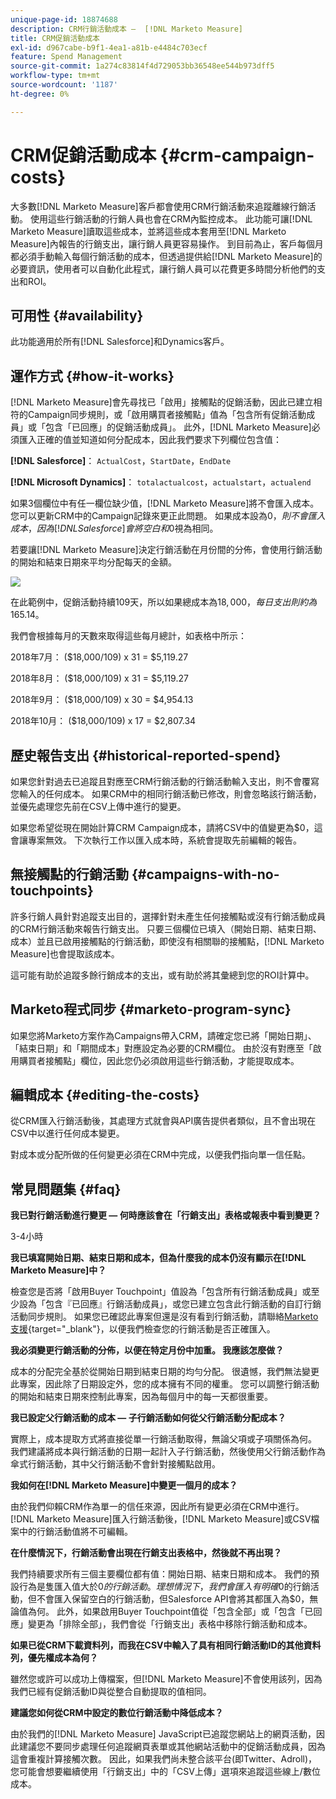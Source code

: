 ```yaml
---
unique-page-id: 18874688
description: CRM行銷活動成本 —  [!DNL Marketo Measure]
title: CRM促銷活動成本
exl-id: d967cabe-b9f1-4ea1-a81b-e4484c703ecf
feature: Spend Management
source-git-commit: 1a274c83814f4d729053bb36548ee544b973dff5
workflow-type: tm+mt
source-wordcount: '1187'
ht-degree: 0%

---
```


# CRM促銷活動成本 {#crm-campaign-costs}

大多數[!DNL Marketo Measure]客戶都會使用CRM行銷活動來追蹤離線行銷活動。 使用這些行銷活動的行銷人員也會在CRM內監控成本。 此功能可讓[!DNL Marketo Measure]讀取這些成本，並將這些成本套用至[!DNL Marketo Measure]內報告的行銷支出，讓行銷人員更容易操作。 到目前為止，客戶每個月都必須手動輸入每個行銷活動的成本，但透過提供給[!DNL Marketo Measure]的必要資訊，使用者可以自動化此程式，讓行銷人員可以花費更多時間分析他們的支出和ROI。

## 可用性 {#availability}

此功能適用於所有[!DNL Salesforce]和Dynamics客戶。

## 運作方式 {#how-it-works}

[!DNL Marketo Measure]會先尋找已「啟用」接觸點的促銷活動，因此已建立相符的Campaign同步規則，或「啟用購買者接觸點」值為「包含所有促銷活動成員」或「包含「已回應」的促銷活動成員」。 此外，[!DNL Marketo Measure]必須匯入正確的值並知道如何分配成本，因此我們要求下列欄位包含值：

**[!DNL Salesforce]**： `ActualCost`，`StartDate`，`EndDate`

**[!DNL Microsoft Dynamics]**： `totalactualcost`，`actualstart`，`actualend`

如果3個欄位中有任一欄位缺少值，[!DNL Marketo Measure]將不會匯入成本。 您可以更新CRM中的Campaign記錄來更正此問題。 如果成本設為$0，則不會匯入成本，因為[!DNL Salesforce]會將空白和$0視為相同。

若要讓[!DNL Marketo Measure]決定行銷活動在月份間的分佈，會使用行銷活動的開始和結束日期來平均分配每天的金額。

![](assets/1.jpg)

在此範例中，促銷活動持續109天，所以如果總成本為$18,000，每日支出則約為$165.14。

我們會根據每月的天數來取得這些每月總計，如表格中所示：

2018年7月： ($18,000/109) x 31 = $5,119.27

2018年8月： ($18,000/109) x 31 = $5,119.27

2018年9月： ($18,000/109) x 30 = $4,954.13

2018年10月： ($18,000/109) x 17 = $2,807.34

## 歷史報告支出 {#historical-reported-spend}

如果您針對過去已追蹤且對應至CRM行銷活動的行銷活動輸入支出，則不會覆寫您輸入的任何成本。 如果CRM中的相同行銷活動已修改，則會忽略該行銷活動，並優先處理您先前在CSV上傳中進行的變更。

如果您希望從現在開始計算CRM Campaign成本，請將CSV中的值變更為$0，這會讓專案無效。 下次執行工作以匯入成本時，系統會提取先前編輯的報告。

## 無接觸點的行銷活動 {#campaigns-with-no-touchpoints}

許多行銷人員針對追蹤支出目的，選擇針對未產生任何接觸點或沒有行銷活動成員的CRM行銷活動來報告行銷支出。 只要三個欄位已填入（開始日期、結束日期、成本）並且已啟用接觸點的行銷活動，即使沒有相關聯的接觸點，[!DNL Marketo Measure]也會提取該成本。

這可能有助於追蹤多餘行銷成本的支出，或有助於將其彙總到您的ROI計算中。

## Marketo程式同步 {#marketo-program-sync}

如果您將Marketo方案作為Campaigns帶入CRM，請確定您已將「開始日期」、「結束日期」和「期間成本」對應設定為必要的CRM欄位。 由於沒有對應至「啟用購買者接觸點」欄位，因此您仍必須啟用這些行銷活動，才能提取成本。

## 編輯成本 {#editing-the-costs}

從CRM匯入行銷活動後，其處理方式就會與API廣告提供者類似，且不會出現在CSV中以進行任何成本變更。

對成本或分配所做的任何變更必須在CRM中完成，以便我們指向單一信任點。

## 常見問題集 {#faq}

**我已對行銷活動進行變更 — 何時應該會在「行銷支出」表格或報表中看到變更？**

3-4小時

**我已填寫開始日期、結束日期和成本，但為什麼我的成本仍沒有顯示在[!DNL Marketo Measure]中？**

檢查您是否將「啟用Buyer Touchpoint」值設為「包含所有行銷活動成員」或至少設為「包含『已回應』行銷活動成員」，或您已建立包含此行銷活動的自訂行銷活動同步規則。 如果您已確認此專案但還是沒有看到行銷活動，請聯絡[Marketo支援](https://nation.marketo.com/t5/support/ct-p/Support){target="_blank"}，以便我們檢查您的行銷活動是否正確匯入。

**我必須變更行銷活動的分佈，以便在特定月份中加重。 我應該怎麼做？**

成本的分配完全基於從開始日期到結束日期的均勻分配。 很遺憾，我們無法變更此專案，因此除了日期設定外，您的成本擁有不同的權重。 您可以調整行銷活動的開始和結束日期來控制此專案，因為每個月中的每一天都很重要。

**我已設定父行銷活動的成本 — 子行銷活動如何從父行銷活動分配成本？**

實際上，成本提取方式將直接從單一行銷活動取得，無論父項或子項關係為何。 我們建議將成本與行銷活動的日期一起計入子行銷活動，然後使用父行銷活動作為傘式行銷活動，其中父行銷活動不會針對接觸點啟用。

**我如何在[!DNL Marketo Measure]中變更一個月的成本？**

由於我們仰賴CRM作為單一的信任來源，因此所有變更必須在CRM中進行。 [!DNL Marketo Measure]匯入行銷活動後，[!DNL Marketo Measure]或CSV檔案中的行銷活動值將不可編輯。

**在什麼情況下，行銷活動會出現在行銷支出表格中，然後就不再出現？**

我們持續要求所有三個主要欄位都有值：開始日期、結束日期和成本。 我們的預設行為是隻匯入值大於$0的行銷活動。 理想情況下，我們會匯入有明確$0的行銷活動，但不會匯入保留空白的行銷活動，但Salesforce API會將其都匯入為$0，無論值為何。 此外，如果啟用Buyer Touchpoint值從「包含全部」或「包含「已回應」變更為「排除全部」，我們會從「行銷支出」表格中移除行銷活動和成本。

**如果已從CRM下載資料列，而我在CSV中輸入了具有相同行銷活動ID的其他資料列，優先權成本為何？**

雖然您或許可以成功上傳檔案，但[!DNL Marketo Measure]不會使用該列，因為我們已經有促銷活動ID與從整合自動提取的值相同。

**建議您如何從CRM中設定的數位行銷活動中降低成本？**

由於我們的[!DNL Marketo Measure] JavaScript已追蹤您網站上的網頁活動，因此建議您不要同步處理任何追蹤網頁表單或其他網站活動中的促銷活動成員，因為這會重複計算接觸次數。 因此，如果我們尚未整合該平台(即Twitter、Adroll)，您可能會想要繼續使用「行銷支出」中的「CSV上傳」選項來追蹤這些線上/數位成本。
